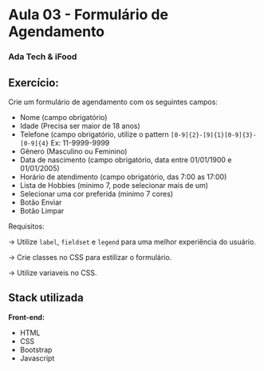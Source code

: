 
# Aula 03 - Formulário de Agendamento
### Ada Tech & iFood

## Exercício:

Crie um formulário de agendamento com os seguintes campos:

- Nome (campo obrigatório)
- Idade (Precisa ser maior de 18 anos)
- Telefone (campo obrigatório, utilize o pattern `[0-9]{2}-[9]{1}[0-9]{3}-[0-9]{4}` Ex: 11-9999-9999
- Gênero (Masculino ou Feminino)
- Data de nascimento (campo obrigatório, data entre 01/01/1900 e 01/01/2005)
- Horário de atendimento (campo obrigatório, das 7:00 as 17:00)
- Lista de Hobbies (minimo 7, pode selecionar mais de um)
- Selecionar uma cor preferida (minimo 7 cores)
- Botão Enviar
- Botão Limpar

Requisitos:

→ Utilize `label`, `fieldset` e `legend` para uma melhor experiência do usuário.

→ Crie classes no CSS para estilizar o formulário.

→ Utilize variaveis no CSS.

## Stack utilizada

**Front-end:** 
- HTML
- CSS
- Bootstrap
- Javascript



